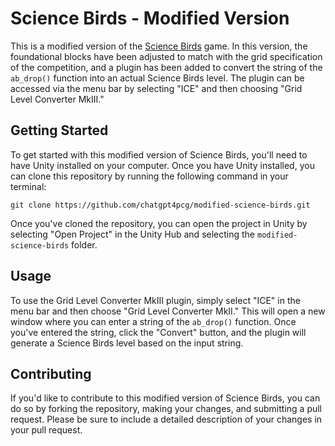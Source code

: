 # Science Birds - Modified Version

This is a modified version of the [Science Birds](https://github.com/lucasnfe/science-birds) game. In this version, the foundational blocks have been adjusted to match with the grid specification of the competition, and a plugin has been added to convert the string of the `ab_drop()` function into an actual Science Birds level. The plugin can be accessed via the menu bar by selecting "ICE" and then choosing "Grid Level Converter MkIII."

## Getting Started

To get started with this modified version of Science Birds, you'll need to have Unity installed on your computer. Once you have Unity installed, you can clone this repository by running the following command in your terminal:

```
git clone https://github.com/chatgpt4pcg/modified-science-birds.git

```

Once you've cloned the repository, you can open the project in Unity by selecting "Open Project" in the Unity Hub and selecting the `modified-science-birds` folder.

## Usage

To use the Grid Level Converter MkIII plugin, simply select "ICE" in the menu bar and then choose "Grid Level Converter MkII." This will open a new window where you can enter a string of the `ab_drop()` function. Once you've entered the string, click the "Convert" button, and the plugin will generate a Science Birds level based on the input string.

## Contributing
If you'd like to contribute to this modified version of Science Birds, you can do so by forking the repository, making your changes, and submitting a pull request. Please be sure to include a detailed description of your changes in your pull request.
